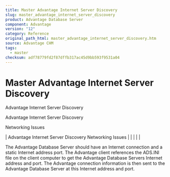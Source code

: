 ```yaml
---
title: Master Advantage Internet Server Discovery
slug: master_advantage_internet_server_discovery
product: Advantage Database Server
component: Advantage
version: "12"
category: Reference
original_path_html: master_advantage_internet_server_discovery.htm
source: Advantage CHM
tags:
  - master
checksum: adf78779fd2f87dffb317ac45d9bb593f9531a04
---
```


# Master Advantage Internet Server Discovery

Advantage Internet Server Discovery

Advantage Internet Server Discovery

Networking Issues

| Advantage Internet Server Discovery  Networking Issues |  |  |  |  |

The Advantage Database Server should have an Internet connection and a static Internet address port. The Advantage client references the ADS.INI file on the client computer to get the Advantage Database Servers Internet address and port. The Advantage connection information is then sent to the Advantage Database Server at this Internet address and port.

